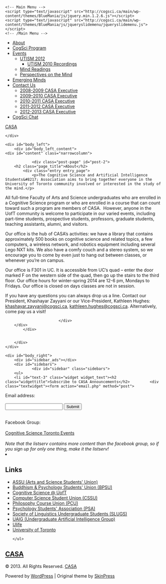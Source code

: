 <!DOCTYPE html PUBLIC "-//W3C//DTD XHTML 1.0 Transitional//EN" "http://www.w3.org/TR/xhtml1/DTD/xhtml1-transitional.dtd">
<html xmlns="http://www.w3.org/1999/xhtml" lang="en-US">

<head profile="http://gmpg.org/xfn/11">
<meta http-equiv="Content-Type" content="text/html; charset=UTF-8" />

<title>CASA  </title>

<link rel="alternate" type="application/rss+xml" title="CASA RSS Feed" href="http://cogsci.ca/main/feed/" />
<link rel="stylesheet" href="http://cogsci.ca/main/wp-content/themes/BlueMania/style.css" type="text/css" media="screen" />
<link rel="pingback" href="http://cogsci.ca/main/xmlrpc.php" />
<!--[if IE]>
<link rel="stylesheet" href="http://cogsci.ca/main/wp-content/themes/BlueMania/style-ie.css" type="text/css" media="screen" />
<script type="text/javascript">
    var png_blank = "http://cogsci.ca/main/wp-content/themes/BlueMania/images/transparent.gif";
</script>
<![endif]-->

    <!-- Main Menu -->
    <script type="text/javascript" src="http://cogsci.ca/main/wp-content/themes/BlueMania/js/jquery.min.1.2.6.js"></script>
    <script type="text/javascript" src="http://cogsci.ca/main/wp-content/themes/BlueMania/js/jqueryslidemenu/jqueryslidemenu.js"></script>
    <!-- /Main Menu -->
<script type="text/javascript" src="http://cogsci.ca/main/wp-content/themes/BlueMania/js/carousel/stepcarousel.js"></script>


<script type="text/javascript">

stepcarousel.setup({
    galleryid: 'board_carusel', //id of carousel DIV
    beltclass: 'belt', //class of inner "belt" DIV containing all the panel DIVs
    panelclass: 'board_item', //class of panel DIVs each holding content
    autostep: {enable:true, moveby:1, pause:5000},
    panelbehavior: {speed:500, wraparound:false, persist:false},
    defaultbuttons: {enable: false, moveby: 1, leftnav: ['http://i34.tinypic.com/317e0s5.gif', -5, 80], rightnav: ['http://i38.tinypic.com/33o7di8.gif', -20, 80]},
    statusvars: ['statusA', 'statusB', 'statusC'], //register 3 variables that contain current panel (start), current panel (last), and total panels
    contenttype: ['inline'] //content setting ['inline'] or ['external', 'path_to_external_file']
})

</script>

<link rel='stylesheet' id='wp-pagenavi-css'  href='http://cogsci.ca/main/wp-content/plugins/wp-pagenavi/pagenavi-css.css?ver=2.70' type='text/css' media='all' />
<script type='text/javascript' src='http://cogsci.ca/main/wp-includes/js/comment-reply.min.js?ver=3.8.3'></script>
<link rel="EditURI" type="application/rsd+xml" title="RSD" href="http://cogsci.ca/main/xmlrpc.php?rsd" />
<link rel="wlwmanifest" type="application/wlwmanifest+xml" href="http://cogsci.ca/main/wp-includes/wlwmanifest.xml" /> 
<link rel='next' title='Contact Us' href='http://cogsci.ca/main/contact-us/' />
<meta name="generator" content="WordPress 3.8.3" />
<link rel='canonical' href='http://cogsci.ca/main/' />
<link rel='shortlink' href='http://cogsci.ca/main/?p=2' />
</head>

<body>
<div id="page">

<div id="menu">
    <div id="mainmenu">
        <ul>
            <li class="page_item page-item-2 current_page_item"><a href="http://cogsci.ca/main/">About</a></li>
<li class="page_item page-item-21"><a href="http://cogsci.ca/main/cogsci-program/">CogSci Program</a></li>
<li class="page_item page-item-239 page_item_has_children"><a href="http://cogsci.ca/main/events/">Events</a>
<ul class='children'>
    <li class="page_item page-item-30 page_item_has_children"><a href="http://cogsci.ca/main/events/utism/">UTISM 2012</a>
    <ul class='children'>
        <li class="page_item page-item-120"><a href="http://cogsci.ca/main/events/utism/utism-2010-recordings/">UTISM 2010 Recordings</a></li>
    </ul>
</li>
    <li class="page_item page-item-414"><a href="http://cogsci.ca/main/events/mind-readings/">Mind Readings</a></li>
    <li class="page_item page-item-513"><a href="http://cogsci.ca/main/events/perspectives-on-the-mind/">Perspectives on the Mind</a></li>
</ul>
</li>
<li class="page_item page-item-526"><a href="http://cogsci.ca/main/emerging-minds/">Emerging Minds</a></li>
<li class="page_item page-item-3 page_item_has_children"><a href="http://cogsci.ca/main/contact-us/">Contact Us</a>
<ul class='children'>
    <li class="page_item page-item-89"><a href="http://cogsci.ca/main/contact-us/2008-2009-executive/">2008-2009 CASA Executive</a></li>
    <li class="page_item page-item-148"><a href="http://cogsci.ca/main/contact-us/2009-2010-executive/">2009–2010 CASA Executive</a></li>
    <li class="page_item page-item-196"><a href="http://cogsci.ca/main/contact-us/2010-2011-casa-executive/">2010-2011 CASA Executive</a></li>
    <li class="page_item page-item-340"><a href="http://cogsci.ca/main/contact-us/2011-2012-casa-executive/">2011-2012 CASA Executive</a></li>
    <li class="page_item page-item-476"><a href="http://cogsci.ca/main/contact-us/2012-2013-casa-executive/">2012-2013 CASA Executive</a></li>
</ul>
</li>
<li class="page_item page-item-205"><a href="http://cogsci.ca/main/cog-sci-irc/">CogSci Chat</a></li>
        </ul>
    </div>
</div>

<div id="header">
    <div id="logo"><a href="http://cogsci.ca/main/">CASA</a></div>
    <div id="header_banner"></div>
</div>

<div id="board">

    </div>

<div id="body">
<div id="body_top">
<div id="body_end">

    <div id="body_left">
        <div id="body_left_content">
    <div id="content" class="narrowcolumn">

                <div class="post-page" id="post-2">
        <h2 class="page_title">About</h2>
            <div class="entry entry_page">
                <p>The Cognitive Science and Artificial Intelligence Students&#8217; Association aims to bring together everyone in the University of Toronto community involved or interested in the study of the mind.</p>
<p>All full-time Faculty of Arts and Science undergraduates who are enrolled in a Cognitive Science program or who are enrolled in a course that can count toward such a program are members of CASA.  However, anyone in the UofT community is welcome to participate in our varied events, including part-time students, prospective students, professors, graduate students, teaching assistants, alumni, and visitors.</p>
<p>Our office is the hub of CASA&#8217;s activities: we have a library that contains approximately 500 books on cognitive science and related topics, a few computers, a wireless network, and robotics equipment including several Lego NXT kits. We also have a comfy couch and a stereo system, so we encourage you to come by even just to hang out between classes, or whenever you’re on campus.  </p>
<p>Our office is F301 in UC.  It is accessible from UC’s quad – enter the door marked F on the western side of the quad, then go up the stairs to the third floor.  Our office hours for winter-spring 2014 are 12-6 pm, Mondays to Fridays.  Our office is closed on days classes are not in session.</p>
<p>If you have any questions you can always drop us a line.  Contact our President, Khashayar Zayyani or our Vice-President, Kathleen Hughes: <a href=mailto:khashayar.zayyani@cogsci.ca>khashayar.zayyani@cogsci.ca</a>, <a href=mailto:kathleen.hughes@cogsci.ca>kathleen.hughes@cogsci.ca</a>.  Alternatively, come pay us a visit!</p>

                
                            </div>
        </div>
            </div>

            
        </div>
    </div>

    <div id="body_right">
        <div id="sidebar_ads"></div>
        <div id="sidebars">
                <div id="sidebar" class="sidebars">
        <ul>
        <li id="text-3" class="widget widget_text"><h2 class="widgettitle">Subscribe to CASA Announcements</h2>         <div class="textwidget"><form action="email.php" method="post">
Email address:<br><br><input type="textbox" value="" name="address"/>
<input type="submit" value="Submit" />
</form>
<br>
Facebook Group: 
<br><br>
<a href="https://www.facebook.com/groups/284129658271791/" style="text-decoration:underline">Cognitive Science Toronto Events</a>
<br><br>
<i>Note that the listserv contains more content than the facebook group,
so if you sign up for only one thing, make it the listserv!</i></div>
        </li><li id="linkcat-2" class="widget widget_links"><h2 class="widgettitle">Links</h2>
    <ul class='xoxo blogroll'>
<li><a href="http://assu.ca/" title="U of T Arts and Science Students&#8217; Union &#8211; CASA&#8217;s parent organization">ASSU (Arts and Science Students&#039; Union)</a></li>
<li><a href="http://bpsu.blogs.chass.utoronto.ca/" title="U of T Buddhism and Psychology Students Union">Buddhism &amp; Psychology Students&#039; Union (BPSU)</a></li>
<li><a href="http://cogsci.utoronto.ca/" target="_blank">Cognitive Science @ UofT</a></li>
<li><a href="http://cssu.cdf.toronto.edu/" title="U of T Computer Science Student Union">Computer Science Student Union (CSSU)</a></li>
<li><a href="http://www.chass.utoronto.ca/pcu/" title="U of T Philosophy Course Union" target="_blank">Philosophy Course Union (PCU)</a></li>
<li><a href="http://www.psych.utoronto.ca/users/psa/" title="U of T Psychology Students Association" target="_blank">Psychology Students&#039; Association (PSA)</a></li>
<li><a href="http://www.chass.utoronto.ca/~slugs/">Society of Linguistics Undergraduate Students (SLUGS)</a></li>
<li><a href="http://www.cs.toronto.edu/~uaig/" title="U of T Undergraduate Artificial Intelligence Group">UAIG (Undergraduate Artificial Intelligence Group)</a></li>
<li><a href="https://ulife.utoronto.ca" title="Division of Student Life &#8211; University of Toronto">Ulife</a></li>
<li><a href="http://www.utoronto.ca/" target="_blank">University of Toronto</a></li>

    </ul>
</li>
                    </ul>
    </div>      </div>
    </div>

</div>
</div>
</div>

<div id="footer">
    <h2>
        <a href="http://cogsci.ca/main/">CASA</a>
    </h2>
    <div id="footer_text">
        <p>&copy; 2013. All Rights Reserved. <a href="http://cogsci.ca/main/">CASA</a></p>
        <!--<p class="designed">Powered by <a href="http://wordpress.org/">WordPress</a> | Theme by <a href="http://www.webhostingreport.com/">Web Hosting</a></p>-->
        <p class="designed">Powered by <a href="http://wordpress.org/">WordPress</a> | Original theme by <a href="http://www.skinpress.com/" target='_blank'>SkinPress</a></p>
    </div>
</div>


        

</div>

</body>
</html>
